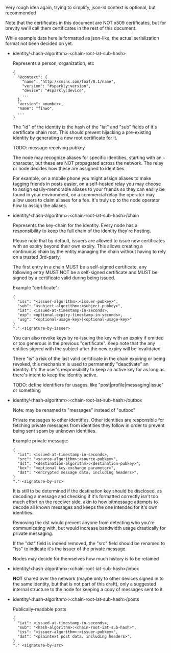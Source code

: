 Very rough idea again, trying to simplify, json-ld context is optional, but
recommended

Note that the certificates in this document are NOT x509 certificates, but for
brevity we'll call them certificates in the rest of this document.

While example data here is formatted as json-like, the actual serialization
format not been decided on yet.

  - identity/&lt;hash-algorithm&gt;:&lt;chain-root-iat-sub-hash&gt;

    Represents a person, organization, etc

    ```
    {
      "@context": {
        "name": "http://xmlns.com/foaf/0.1/name",
        "version": "#sparkly:version",
        "device": "#sparkly:device",
        ...
      },
      "version": <number>,
      "name": "finwo",
      ...
    }
    ```

    The "id" of the identity is the hash of the "iat" and "sub" fields of it's
    certificate chain root. This should prevent hijacking a pre-existing
    identity by generating a new root certificate for it.

    TODO: message receiving pubkey

    The node may recognize aliases for specific identities, starting with an `~`
    character, but these are NOT propagated across the network. The relay or
    node decides how these are assigned to identities.

    For example, on a mobile phone you might assign aliases to make tagging
    friends in posts easier, on a self-hosted relay you may choose to assign
    easily-memorable aliases to your friends so they can easily be found in your
    environment, on a commercial relay the operator may allow users to claim
    aliases for a fee. It's truly up to the node operator how to assign the
    aliases.

  - identity/&lt;hash-algorithm&gt;:&lt;chain-root-iat-sub-hash&gt;/chain

    Represents the key-chain for the identity. Every node has a responsibility
    to keep the full chain of the identity they're hosting.

    Please note that by default, issuers are allowed to issue new certificates
    with an expiry beyond their own expiry. This allows creating a continuous
    chain by the entity managing the chain without having to rely on a trusted
    3rd-party.

    The first entry in a chain MUST be a self-signed certificate, any following
    entry MUST NOT be a self-signed certificate and MUST be signed by a
    certificate valid during being issued.

    Example "certificate":

    ```
    {
      "iss": "<issuer-algorithm>:<issuer-pubkey>",
      "sub": "<subject-algorithm>:<subject-pubkey>",
      "iat": <issued-at-timestamp-in-seconds>,
      "exp": <optional-expiry-timestamp-in-seconds>,
      "usg": "<optional-usage-key>|<optional-usage-key>"
    }
    "." <signature-by-issuer>
    ```

    You can also revoke keys by re-issuing the key with an expiry if omitted or
    too generous in the previous "certificate". Keep note that the any entities
    signed with the subject after the new expiry will be invalidated.

    There "is" a risk of the last valid certificate in the chain expiring or
    being revoked, this mechanism is used to permanently "deactivate" an
    identity. It's the user's responsibility to keep an active key for as long
    as there's intent to keep the identity active.

    TODO: define identifiers for usages, like "post|profile|messaging|issue" or
    something

  - identity/&lt;hash-algorithm&gt;:&lt;chain-root-iat-sub-hash&gt;/outbox

    Note: may be renamed to "messages" instead of "outbox"

    Private messages to other identifies. Other identities are responsible for
    fetching private messages from identities they follow in order to prevent
    being sent spam by unknown identities.

    Example private message:

    ```
    {
      "iat": <issued-at-timestamp-in-seconds>,
      "src": "<source-algorithm>:<source-pubkey>",
      "dst": "<destination-algorithm>:<destination-pubkey>",
      "kex": "<optional key-exchange parameter>",
      "dat": "<encrypted message data, including headers>",
    }
    "." <signature-by-src>
    ```

    It is still to be determined if the destination key should be disclosed, as
    decoding a message and checking if it's formatted correctly isn't too much
    effort on the receiver side, akin to how bitmessage attempts to decode all
    known messages and keeps the one intended for it's own identities.

    Removing the dst would prevent anyone from detecting who you're
    communicating with, but would increase bandwidth usage drastically for
    private messaging.

    If the "dst" field is indeed removed, the "src" field should be renamed to
    "iss" to indicate it's the issuer of the private message.

    Nodes may decide for themselves how much history is to be retained

  - identity/&lt;hash-algorithm&gt;:&lt;chain-root-iat-sub-hash&gt;/inbox

    **NOT** shared over the network (maybe only to other devices signed in to
    the same identity, but that is not part of this draft), only a suggested
    internal structure to the node for keeping a copy of messages sent to it.

  - identity/&lt;hash-algorithm&gt;:&lt;chain-root-iat-sub-hash&gt;/posts

    Publically-readable posts

    ```
    {
      "iat": <issued-at-timestamp-in-seconds>,
      "sub": "<hash-algorithm>:<chain-root-iat-sub-hash>",
      "iss": "<issuer-algorithm>:<issuer-pubkey>",
      "dat": "<plaintext post data, including headers>",
    }
    "." <signature-by-src>
    ```
